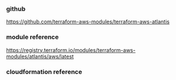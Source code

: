 ### github
https://github.com/terraform-aws-modules/terraform-aws-atlantis

### module reference
https://registry.terraform.io/modules/terraform-aws-modules/atlantis/aws/latest

### cloudformation reference
